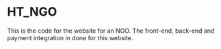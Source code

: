 # HT_NGO
This is the code for the website for an NGO. The front-end, back-end and payment integration in done for this website.
